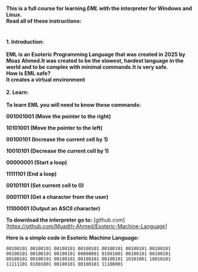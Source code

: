 #

**This is a full course for learning _EML_ with the interpreter for Windows and Linux.**<br>
**Read all of these instructions:** <br>

#

**1. Introduction:**<br><br>
**EML is an Esoteric Programming Language that was created in 2025 by Moaz Ahmed.It was created to be the slowest, hardest language in the world and to be complex with minimal commands.It is very safe.**<br>
**How is EML safe?**<br>
**It creates a virtual environment**<br><br>
**2. Learn:** <br><br>
**To learn EML you will need to know these commands:**

**001001001 (Move the pointer to the right)**

**10101001 (Move the pointer to the left)**

**00100101 (Increase the current cell by 1)**

**10010101 (Decrease the current cell by 1)**

**00000001 (Start a loop)**

**11111101 (End a loop)**

**00101101 (Set current cell to 0)**

**00011101 (Get a character from the user)**

**11100001 (Output an ASCII character)**

**To download the interpreter go to:**
[github.com][https://github.com/Muadth-Ahmed/Esoteric-Machine-Language]

**Here is a simple code in Esoteric Machine Language:**
```EML <br>
00100101 00100101 00100101 00100101 00100101 00100101 00100101 00100101 00100101 00100101 00000001 01001001 00100101 00100101 00100101 00100101 00100101 00100101 00100101 10101001 10010101 11111101 01001001 00100101 00100101 11100001
```
